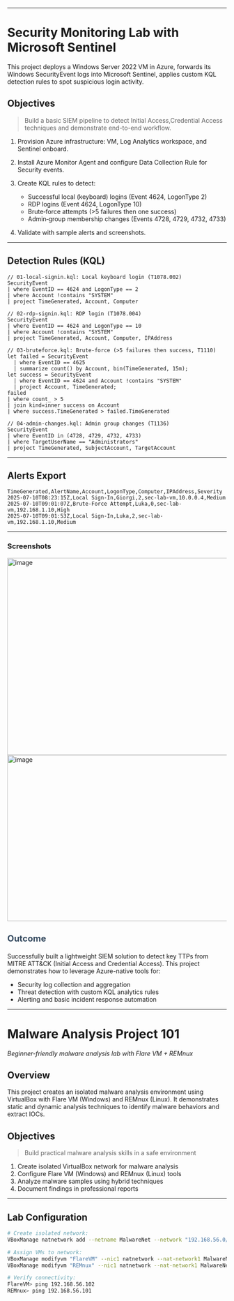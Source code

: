 <!-- index.html -->

---



# Security Monitoring Lab with Microsoft Sentinel

This project deploys a Windows Server 2022 VM in Azure, forwards its Windows SecurityEvent logs into Microsoft Sentinel, applies custom KQL detection rules to spot suspicious login activity.

## Objectives

> Build a basic SIEM pipeline to detect Initial Access,Credential Access techniques and demonstrate end-to-end workflow.

1. Provision Azure infrastructure: VM, Log Analytics workspace, and Sentinel onboard.
2. Install Azure Monitor Agent and configure Data Collection Rule for Security events.
3. Create KQL rules to detect:

   * Successful local (keyboard) logins (Event 4624, LogonType 2)
   * RDP logins (Event 4624, LogonType 10)
   * Brute‑force attempts (>5 failures then one success)
   * Admin‑group membership changes (Events 4728, 4729, 4732, 4733)
4. Validate with sample alerts and screenshots.

---


## Detection Rules (KQL)

```kql
// 01-local-signin.kql: Local keyboard login (T1078.002)
SecurityEvent
| where EventID == 4624 and LogonType == 2
| where Account !contains "SYSTEM"
| project TimeGenerated, Account, Computer
```

```kql
// 02-rdp-signin.kql: RDP login (T1078.004)
SecurityEvent
| where EventID == 4624 and LogonType == 10
| where Account !contains "SYSTEM"
| project TimeGenerated, Account, Computer, IPAddress
```

```kql
// 03-bruteforce.kql: Brute‑force (>5 failures then success, T1110)
let failed = SecurityEvent
  | where EventID == 4625
  | summarize count() by Account, bin(TimeGenerated, 15m);
let success = SecurityEvent
  | where EventID == 4624 and Account !contains "SYSTEM"
  | project Account, TimeGenerated;
failed
| where count_ > 5
| join kind=inner success on Account
| where success.TimeGenerated > failed.TimeGenerated
```

```kql
// 04-admin-changes.kql: Admin group changes (T1136)
SecurityEvent
| where EventID in (4728, 4729, 4732, 4733)
| where TargetUserName == "Administrators"
| project TimeGenerated, SubjectAccount, TargetAccount
```

---


##  Alerts Export

```csv
TimeGenerated,AlertName,Account,LogonType,Computer,IPAddress,Severity
2025-07-10T08:23:15Z,Local Sign‑In,Giorgi,2,sec-lab-vm,10.0.0.4,Medium
2025-07-10T09:01:07Z,Brute‑Force Attempt,Luka,0,sec-lab-vm,192.168.1.10,High
2025-07-10T09:01:53Z,Local Sign‑In,Luka,2,sec-lab-vm,192.168.1.10,Medium

```

---

### Screenshots

<img width="1864" height="452" alt="image" src="https://github.com/user-attachments/assets/0a09259e-6e2b-4138-9544-9c947ccc904a" />
<img width="1808" height="381" alt="image" src="https://github.com/user-attachments/assets/4a6a20bc-5c9b-45e2-a599-22cf8561c9c7" />


<h3 style="font-size: 20px; color: #34495e;">Outcome</h3>
<p>
  Successfully built a lightweight SIEM solution to detect key TTPs from MITRE ATT&CK (Initial Access and Credential Access). This project demonstrates how to leverage Azure-native tools for:
</p>
<ul>
  <li>Security log collection and aggregation</li>
  <li>Threat detection with custom KQL analytics rules</li>
  <li>Alerting and basic incident response automation</li>
  
</ul>

<!-- index.html -->

---

# Malware Analysis Project 101  
*Beginner-friendly malware analysis lab with Flare VM + REMnux*

## Overview
This project creates an isolated malware analysis environment using VirtualBox with Flare VM (Windows) and REMnux (Linux). It demonstrates static and dynamic analysis techniques to identify malware behaviors and extract IOCs.

## Objectives
> Build practical malware analysis skills in a safe environment

1. Create isolated VirtualBox network for malware analysis
2. Configure Flare VM (Windows) and REMnux (Linux) tools
3. Analyze malware samples using hybrid techniques
4. Document findings in professional reports

---

## Lab Configuration

```bash
# Create isolated network:
VBoxManage natnetwork add --netname MalwareNet --network "192.168.56.0/24"

# Assign VMs to network:
VBoxManage modifyvm "FlareVM" --nic1 natnetwork --nat-network1 MalwareNet
VBoxManage modifyvm "REMnux" --nic1 natnetwork --nat-network1 MalwareNet

# Verify connectivity:
FlareVM> ping 192.168.56.102
REMnux> ping 192.168.56.101

